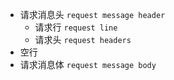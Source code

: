 * 请求消息头 `request message header`
    * 请求行 `request line`
    * 请求头 `request headers`
* 空行
* 请求消息体 `request message body`
